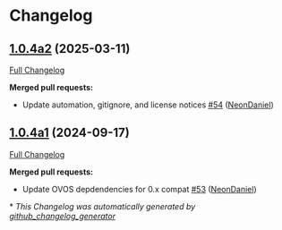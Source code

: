 # Changelog

## [1.0.4a2](https://github.com/NeonGeckoCom/skill-speed_test/tree/1.0.4a2) (2025-03-11)

[Full Changelog](https://github.com/NeonGeckoCom/skill-speed_test/compare/1.0.4a1...1.0.4a2)

**Merged pull requests:**

- Update automation, gitignore, and license notices [\#54](https://github.com/NeonGeckoCom/skill-speed_test/pull/54) ([NeonDaniel](https://github.com/NeonDaniel))

## [1.0.4a1](https://github.com/NeonGeckoCom/skill-speed_test/tree/1.0.4a1) (2024-09-17)

[Full Changelog](https://github.com/NeonGeckoCom/skill-speed_test/compare/1.0.3...1.0.4a1)

**Merged pull requests:**

- Update OVOS depdendencies for 0.x compat [\#53](https://github.com/NeonGeckoCom/skill-speed_test/pull/53) ([NeonDaniel](https://github.com/NeonDaniel))



\* *This Changelog was automatically generated by [github_changelog_generator](https://github.com/github-changelog-generator/github-changelog-generator)*
